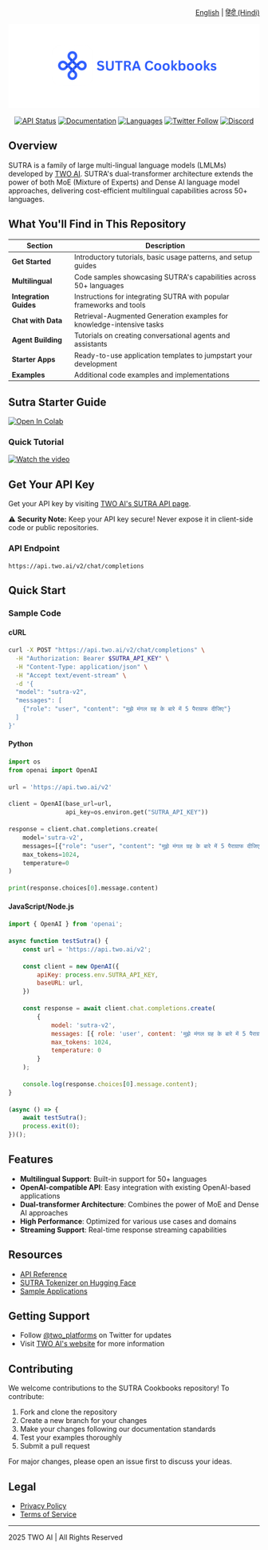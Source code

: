 
<div align="right">
  <a href="README.md">English</a> |
  <a href="README.hi.md">हिंदी (Hindi)</a>
</div>

<p align="center">
  <img src="https://github.com/Shubhwithai/Sutra_Cookbooks/blob/main/images/SUTRA%20Cookbooks%20(1).svg" alt="SUTRA Banner" width="800"/>
</p>

<p align="center">
  <a href="https://www.two.ai/sutra/api"><img src="https://img.shields.io/badge/API-Active-success.svg" alt="API Status"></a>
  <a href="https://docs.two.ai/version-2/docs/get-started-with-sutra"><img src="https://img.shields.io/badge/Docs-Available-blue.svg" alt="Documentation"></a>
  <a href="https://www.two.ai/sutra"><img src="https://img.shields.io/badge/Languages-50%2B-orange.svg" alt="Languages"></a>
  <a href="https://x.com/sutra_dev"><img src="https://img.shields.io/twitter/follow/two_platforms?style=social" alt="Twitter Follow"></a>
  <a href="https://discord.gg/NjWD9GEm"><img src="https://img.shields.io/badge/Discord-Join%20Us-7289DA?logo=discord&logoColor=white" alt="Discord"></a>
</p>

## Overview

SUTRA is a family of large multi-lingual language models (LMLMs) developed by [TWO AI](https://www.two.ai). SUTRA's dual-transformer architecture extends the power of both MoE (Mixture of Experts) and Dense AI language model approaches, delivering cost-efficient multilingual capabilities across 50+ languages.

## What You'll Find in This Repository

| Section | Description |
|---------|-------------|
| **Get Started** | Introductory tutorials, basic usage patterns, and setup guides |
| **Multilingual** | Code samples showcasing SUTRA's capabilities across 50+ languages |
| **Integration Guides** | Instructions for integrating SUTRA with popular frameworks and tools |
| **Chat with Data** | Retrieval-Augmented Generation examples for knowledge-intensive tasks |
| **Agent Building** | Tutorials on creating conversational agents and assistants |
| **Starter Apps** | Ready-to-use application templates to jumpstart your development |
| **Examples** | Additional code examples and implementations |

## Sutra Starter Guide

[![Open In Colab](https://colab.research.google.com/assets/colab-badge.svg)](https://colab.research.google.com/drive/1j7B8mDIU8KMZ_IB-oaL_qLqXmWYYh0Xu)

### Quick Tutorial

[![Watch the video](https://img.youtube.com/vi/c_eKp1E48DE/maxresdefault.jpg)](https://www.youtube.com/watch?v=c_eKp1E48DE)

## Get Your API Key

Get your API key by visiting [TWO AI's SUTRA API page](https://www.two.ai/sutra/api).

⚠️ **Security Note:** Keep your API key secure! Never expose it in client-side code or public repositories.

### API Endpoint

```
https://api.two.ai/v2/chat/completions
```

## Quick Start

### Sample Code

#### cURL

```bash
curl -X POST "https://api.two.ai/v2/chat/completions" \
  -H "Authorization: Bearer $SUTRA_API_KEY" \
  -H "Content-Type: application/json" \
  -H "Accept text/event-stream" \
  -d '{
  "model": "sutra-v2",
  "messages": [
    {"role": "user", "content": "मुझे मंगल ग्रह के बारे में 5 पैराग्राफ दीजिए"}
  ]
}'
```

#### Python

```python
import os
from openai import OpenAI

url = 'https://api.two.ai/v2'

client = OpenAI(base_url=url,
                api_key=os.environ.get("SUTRA_API_KEY"))

response = client.chat.completions.create(
    model='sutra-v2',
    messages=[{"role": "user", "content": "मुझे मंगल ग्रह के बारे में 5 पैराग्राफ दीजिए"}],
    max_tokens=1024,
    temperature=0
)

print(response.choices[0].message.content)
```

#### JavaScript/Node.js

```javascript
import { OpenAI } from 'openai';

async function testSutra() {
    const url = 'https://api.two.ai/v2';

    const client = new OpenAI({
        apiKey: process.env.SUTRA_API_KEY,
        baseURL: url,
    })

    const response = await client.chat.completions.create(
        {
            model: 'sutra-v2',
            messages: [{ role: 'user', content: 'मुझे मंगल ग्रह के बारे में 5 पैराग्राफ दीजिए' }],
            max_tokens: 1024,
            temperature: 0
        }
    );

    console.log(response.choices[0].message.content);
}

(async () => { 
    await testSutra(); 
    process.exit(0); 
})();
```

## Features

- **Multilingual Support**: Built-in support for 50+ languages
- **OpenAI-compatible API**: Easy integration with existing OpenAI-based applications
- **Dual-transformer Architecture**: Combines the power of MoE and Dense AI approaches
- **High Performance**: Optimized for various use cases and domains
- **Streaming Support**: Real-time response streaming capabilities

## Resources

- [API Reference](https://docs.two.ai/version-2/docs/get-started-with-sutra)
- [SUTRA Tokenizer on Hugging Face](https://huggingface.co/spaces/TWO/sutra-tokenizer-comparison)
- [Sample Applications](https://github.com/sutra-dev)

## Getting Support

- Follow [@two_platforms](https://twitter.com/two_platforms) on Twitter for updates
- Visit [TWO AI's website](https://www.two.ai) for more information

## Contributing

We welcome contributions to the SUTRA Cookbooks repository! To contribute:

1. Fork and clone the repository
2. Create a new branch for your changes
3. Make your changes following our documentation standards
4. Test your examples thoroughly
5. Submit a pull request

For major changes, please open an issue first to discuss your ideas.

## Legal

- [Privacy Policy](https://two.ai/legal/privacy)
- [Terms of Service](https://two.ai/legal/terms)

---

 2025 TWO AI | All Rights Reserved

